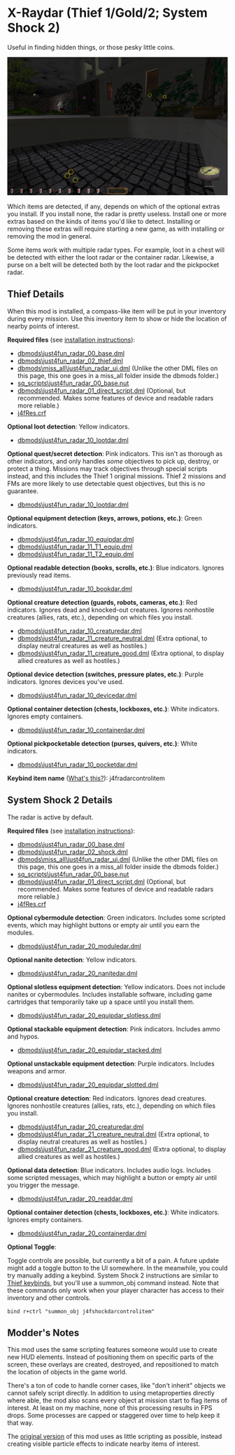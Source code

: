 # X-Raydar (Thief 1/Gold/2; System Shock 2)

Useful in finding hidden things, or those pesky little coins.

![Rings of various colors and sizes. Three rings encircle loose coins in a fountain.](img/Radar.jpg)

Which items are detected, if any, depends on which of the optional extras you install. If you install none, the radar is pretty useless. Install one or more extras based on the kinds of items you'd like to detect. Installing or removing these extras will require starting a new game, as with installing or removing the mod in general.

Some items work with multiple radar types. For example, loot in a chest will be detected with either the loot radar or the container radar. Likewise, a purse on a belt will be detected both by the loot radar and the pickpocket radar.

## Thief Details

When this mod is installed, a compass-like item will be put in your inventory during every mission. Use this inventory item to show or hide the location of nearby points of interest.

**Required files** (see [installation instructions](Installation%20and%20Removal.md)):
* [dbmods\just4fun_radar_00_base.dml](../dbmods/just4fun_radar_00_base.dml?raw=1)
* [dbmods\just4fun_radar_02_thief.dml](../dbmods/just4fun_radar_02_thief.dml?raw=1)
* [dbmods\miss_all\just4fun_radar_ui.dml](../dbmods/miss_all/just4fun_radar_ui.dml?raw=1) (Unlike the other DML files on this page, this one goes in a miss_all folder inside the dbmods folder.)
* [sq_scripts\just4fun_radar_00_base.nut](../sq_scripts/just4fun_radar_00_base.nut?raw=1)
* [dbmods\just4fun_radar_01_direct_script.dml](../dbmods/just4fun_radar_01_direct_script.dml?raw=1) (Optional, but recommended. Makes some features of device and readable radars more reliable.)
* [j4fRes.crf](../j4fRes.crf)

**Optional loot detection**: Yellow indicators.
* [dbmods\just4fun_radar_10_lootdar.dml](../dbmods/just4fun_radar_10_lootdar.dml?raw=1)

**Optional quest/secret detection**: Pink indicators. This isn't as thorough as other indicators, and only handles *some* objectives to pick up, destroy, or protect a thing. Missions may track objectives through special scripts instead, and this includes the Thief 1 original missions. Thief 2 missions and FMs are more likely to use detectable quest objectives, but this is no guarantee.
* [dbmods\just4fun_radar_10_lootdar.dml](../dbmods/just4fun_radar_10_questdar.dml?raw=1)

**Optional equipment detection (keys, arrows, potions, etc.)**: Green indicators.
* [dbmods\just4fun_radar_10_equipdar.dml](../dbmods/just4fun_radar_10_equipdar.dml?raw=1)
* [dbmods\just4fun_radar_11_T1_equip.dml](../dbmods/just4fun_radar_11_T1_equip.dml?raw=1)
* [dbmods\just4fun_radar_11_T2_equip.dml](../dbmods/just4fun_radar_11_T2_equip.dml?raw=1)

**Optional readable detection (books, scrolls, etc.)**: Blue indicators. Ignores previously read items.
* [dbmods\just4fun_radar_10_bookdar.dml](../dbmods/just4fun_radar_10_bookdar.dml?raw=1)

**Optional creature detection (guards, robots, cameras, etc.)**: Red indicators. Ignores dead and knocked-out creatures. Ignores nonhostile creatures (allies, rats, etc.), depending on which files you install.
* [dbmods\just4fun_radar_10_creaturedar.dml](../dbmods/just4fun_radar_10_creaturedar.dml?raw=1)
* [dbmods\just4fun_radar_11_creature_neutral.dml](../dbmods/just4fun_radar_11_creature_neutral.dml?raw=1) (Extra optional, to display neutral creatures as well as hostiles.)
* [dbmods\just4fun_radar_11_creature_good.dml](../dbmods/just4fun_radar_11_creature_good.dml?raw=1) (Extra optional, to display allied creatures as well as hostiles.)

**Optional device detection (switches, pressure plates, etc.)**: Purple indicators. Ignores devices you've used.
* [dbmods\just4fun_radar_10_devicedar.dml](../dbmods/just4fun_radar_10_devicedar.dml?raw=1)

**Optional container detection (chests, lockboxes, etc.)**: White indicators. Ignores empty containers.
* [dbmods\just4fun_radar_10_containerdar.dml](../dbmods/just4fun_radar_10_containerdar.dml?raw=1)

**Optional pickpocketable detection (purses, quivers, etc.)**: White indicators.
* [dbmods\just4fun_radar_10_pocketdar.dml](../dbmods/just4fun_radar_10_pocketdar.dml?raw=1)

**Keybind item name** ([What's this?](Keybinds.md)): j4fradarcontrolitem

## System Shock 2 Details

The radar is active by default.

**Required files** (see [installation instructions](Installation%20and%20Removal.md)):
* [dbmods\just4fun_radar_00_base.dml](../dbmods/just4fun_radar_00_base.dml?raw=1)
* [dbmods\just4fun_radar_02_shock.dml](../dbmods/just4fun_radar_02_shock.dml?raw=1)
* [dbmods\miss_all\just4fun_radar_ui.dml](../dbmods/miss_all/just4fun_radar_ui.dml?raw=1) (Unlike the other DML files on this page, this one goes in a miss_all folder inside the dbmods folder.)
* [sq_scripts\just4fun_radar_00_base.nut](../sq_scripts/just4fun_radar_00_base.nut?raw=1)
* [dbmods\just4fun_radar_01_direct_script.dml](../dbmods/just4fun_radar_01_direct_script.dml?raw=1) (Optional, but recommended. Makes some features of device and readable radars more reliable.)
* [j4fRes.crf](../j4fRes.crf)

**Optional cybermodule detection**: Green indicators. Includes some scripted events, which may highlight buttons or empty air until you earn the modules.
* [dbmods\just4fun_radar_20_moduledar.dml](../dbmods/just4fun_radar_20_moduledar.dml?raw=1)

**Optional nanite detection**: Yellow indicators.
* [dbmods\just4fun_radar_20_nanitedar.dml](../dbmods/just4fun_radar_20_nanitedar.dml?raw=1)

**Optional slotless equipment detection**: Yellow indicators. Does not include nanites or cybermodules. Includes installable software, including game cartridges that temporarily take up a space until you install them.
* [dbmods\just4fun_radar_20_equipdar_slotless.dml](../dbmods/just4fun_radar_20_equipdar_slotless.dml?raw=1)

**Optional stackable equipment detection**: Pink indicators. Includes ammo and hypos.
* [dbmods\just4fun_radar_20_equipdar_stacked.dml](../dbmods/just4fun_radar_20_equipdar_stacked.dml?raw=1)

**Optional unstackable equipment detection**: Purple indicators. Includes weapons and armor.
* [dbmods\just4fun_radar_20_equipdar_slotted.dml](../dbmods/just4fun_radar_20_equipdar_slotted.dml?raw=1)

**Optional creature detection**: Red indicators. Ignores dead creatures. Ignores nonhostile creatures (allies, rats, etc.), depending on which files you install.
* [dbmods\just4fun_radar_20_creaturedar.dml](../dbmods/just4fun_radar_20_creaturedar.dml?raw=1)
* [dbmods\just4fun_radar_21_creature_neutral.dml](../dbmods/just4fun_radar_21_creature_neutral.dml?raw=1) (Extra optional, to display neutral creatures as well as hostiles.)
* [dbmods\just4fun_radar_21_creature_good.dml](../dbmods/just4fun_radar_21_creature_good.dml?raw=1) (Extra optional, to display allied creatures as well as hostiles.)

**Optional data detection**: Blue indicators. Includes audio logs. Includes some scripted messages, which may highlight a button or empty air until you trigger the message.
* [dbmods\just4fun_radar_20_readdar.dml](../dbmods/just4fun_radar_20_readdar.dml?raw=1)

**Optional container detection (chests, lockboxes, etc.)**: White indicators. Ignores empty containers.
* [dbmods\just4fun_radar_20_containerdar.dml](../dbmods/just4fun_radar_20_containerdar.dml?raw=1)

**Optional Toggle**:

Toggle controls are possible, but currently a bit of a pain. A future update might add a toggle button to the UI somewhere. In the meanwhile, you could try manually adding a keybind. System Shock 2 instructions are similar to [Thief keybinds](Keybinds.md), but you'll use a summon_obj command instead. Note that these commands only work when your player character has access to their inventory and other controls.

```
bind r+ctrl "summon_obj j4fshockdarcontrolitem"
```

## Modder's Notes

This mod uses the same scripting features someone would use to create new HUD elements. Instead of positioning them on specific parts of the screen, these overlays are created, destroyed, and repositioned to match the location of objects in the game world.

There's a ton of code to handle corner cases, like "don't inherit" objects we cannot safely script directly. In addition to using metaproperties directly where able, the mod also scans every object at mission start to flag items of interest. At least on my machine, none of this processing results in FPS drops. Some processes are capped or staggered over time to help keep it that way.

The [original version](https://github.com/saracoth/newdark-mods/tree/original) of this mod uses as little scripting as possible, instead creating visible particle effects to indicate nearby items of interest.